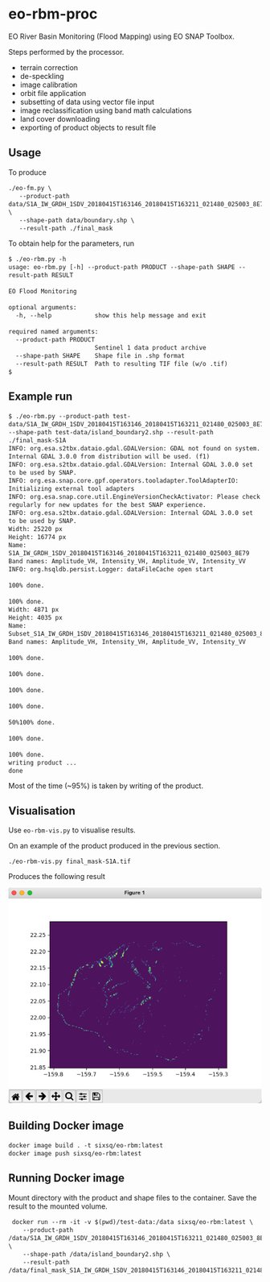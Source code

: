 # eo-rbm-proc

EO River Basin Monitoring (Flood Mapping) using EO SNAP Toolbox.

Steps performed by the processor.

 * terrain correction
 * de-speckling
 * image calibration
 * orbit file application
 * subsetting of data using vector file input
 * image reclassification using band math calculations
 * land cover downloading
 * exporting of product objects to result file

## Usage

To produce

```
./eo-fm.py \
   --product-path data/S1A_IW_GRDH_1SDV_20180415T163146_20180415T163211_021480_025003_8E79.zip \
   --shape-path data/boundary.shp \
   --result-path ./final_mask
```

To obtain help for the parameters, run

```
$ ./eo-rbm.py -h
usage: eo-rbm.py [-h] --product-path PRODUCT --shape-path SHAPE --result-path RESULT

EO Flood Monitoring

optional arguments:
  -h, --help            show this help message and exit

required named arguments:
  --product-path PRODUCT
                        Sentinel 1 data product archive
  --shape-path SHAPE    Shape file in .shp format
  --result-path RESULT  Path to resulting TIF file (w/o .tif)
$
```

## Example run

```
$ ./eo-rbm.py --product-path test-data/S1A_IW_GRDH_1SDV_20180415T163146_20180415T163211_021480_025003_8E79.zip --shape-path test-data/island_boundary2.shp --result-path ./final_mask-S1A
INFO: org.esa.s2tbx.dataio.gdal.GDALVersion: GDAL not found on system. Internal GDAL 3.0.0 from distribution will be used. (f1)
INFO: org.esa.s2tbx.dataio.gdal.GDALVersion: Internal GDAL 3.0.0 set to be used by SNAP.
INFO: org.esa.snap.core.gpf.operators.tooladapter.ToolAdapterIO: Initializing external tool adapters
INFO: org.esa.snap.core.util.EngineVersionCheckActivator: Please check regularly for new updates for the best SNAP experience.
INFO: org.esa.s2tbx.dataio.gdal.GDALVersion: Internal GDAL 3.0.0 set to be used by SNAP.
Width: 25220 px
Height: 16774 px
Name: S1A_IW_GRDH_1SDV_20180415T163146_20180415T163211_021480_025003_8E79
Band names: Amplitude_VH, Intensity_VH, Amplitude_VV, Intensity_VV
INFO: org.hsqldb.persist.Logger: dataFileCache open start

100% done.

100% done.
Width: 4871 px
Height: 4035 px
Name: Subset_S1A_IW_GRDH_1SDV_20180415T163146_20180415T163211_021480_025003_8E79_Orb
Band names: Amplitude_VH, Intensity_VH, Amplitude_VV, Intensity_VV

100% done.

100% done.

100% done.

100% done.

50%100% done.

100% done.

100% done.
writing product ...
done
```

Most of the time (~95%) is taken by writing of the product.

## Visualisation

Use `eo-rbm-vis.py` to visualise results.

On an example of the product produced in the previous section.

```
./eo-rbm-vis.py final_mask-S1A.tif
```

Produces the following result

![final_mask](media/final_mask-S1A.png)

## Building Docker image

```
docker image build . -t sixsq/eo-rbm:latest 
docker image push sixsq/eo-rbm:latest
```

## Running Docker image

Mount directory with the product and shape files to the container. Save
the result to the mounted volume.

```
 docker run --rm -it -v $(pwd)/test-data:/data sixsq/eo-rbm:latest \
    --product-path /data/S1A_IW_GRDH_1SDV_20180415T163146_20180415T163211_021480_025003_8E79.zip \
    --shape-path /data/island_boundary2.shp \
    --result-path /data/final_mask_S1A_IW_GRDH_1SDV_20180415T163146_20180415T163211_021480_025003_8E79
```
